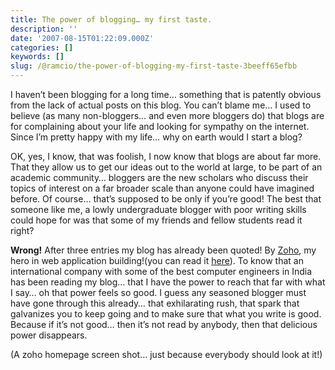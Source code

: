 ```yaml
---
title: The power of blogging… my first taste.
description: ''
date: '2007-08-15T01:22:09.000Z'
categories: []
keywords: []
slug: /@ramcio/the-power-of-blogging-my-first-taste-3beeff65efbb
---
```


I haven’t been blogging for a long time… something that is patently obvious from the lack of actual posts on this blog. You can’t blame me… I used to believe (as many non-bloggers… and even more bloggers do) that blogs are for complaining about your life and looking for sympathy on the internet. Since I’m pretty happy with my life… why on earth would I start a blog?

OK, yes, I know, that was foolish, I now know that blogs are about far more. That they allow us to get our ideas out to the world at large, to be part of an academic community… bloggers are the new scholars who discuss their topics of interest on a far broader scale than anyone could have imagined before. Of course… that’s supposed to be only if you’re good! The best that someone like me, a lowly undergraduate blogger with poor writing skills could hope for was that some of my friends and fellow students read it right?

**Wrong!** After three entries my blog has already been quoted! By [Zoho](http://www.zoho.com), my hero in web application building!(you can read it [here](http://blogs.zoho.com/general/getting-productive-with-facebook/)). To know that an international company with some of the best computer engineers in India has been reading my blog… that I have the power to reach that far with what I say… oh that power feels so good. I guess any seasoned blogger must have gone through this already… that exhilarating rush, that spark that galvanizes you to keep going and to make sure that what you write is good. Because if it’s not good… then it’s not read by anybody, then that delicious power disappears.

(A zoho homepage screen shot… just because everybody should look at it!)